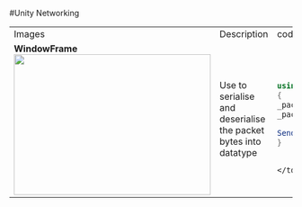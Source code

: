 #Unity Networking

<table>
<tr>
<td>
Images
</td>
<td>
Description
</td>
<td>
code
</td>
</tr>
  <tr>
    <td>
        <div>
            <b>WindowFrame</b><br>
            <img href="https://mermaid-js.github.io/mermaid-live-editor/#/edit/eyJjb2RlIjoiY2xhc3NEaWFncmFtXG5cbiAgICBjbGFzcyBQYWNrZXR7XG4gICAgICtMaXN0PGJ5dGU-IGJ1ZmZlclxuICAgICArYnl0ZVtdIHJlYWRhYmxlQnVmZmVyXG4gICAgIFBhY2tldChpbnQgX2lkKVxuICAgICBtYXRlKClcbiAgICAgV3JpdGVMZW5ndGgoKVxuICAgICBSZXNldChib29sIF9zaG91bGRSZXNldCA9IHRydWUpXG4gICAgIFdyaXRlKHN0cmluZyBfbXNnKVxuICAgIH1cblxuICAgICAgICAgICAgIiwibWVybWFpZCI6e30sInVwZGF0ZUVkaXRvciI6ZmFsc2V9" src="https://mermaid.ink/img/eyJjb2RlIjoiY2xhc3NEaWFncmFtXG5cbiAgICBjbGFzcyBQYWNrZXR7XG4gICAgICtMaXN0PGJ5dGU-IGJ1ZmZlclxuICAgICArYnl0ZVtdIHJlYWRhYmxlQnVmZmVyXG4gICAgIFBhY2tldChpbnQgX2lkKVxuICAgICBtYXRlKClcbiAgICAgV3JpdGVMZW5ndGgoKVxuICAgICBSZXNldChib29sIF9zaG91bGRSZXNldCA9IHRydWUpXG4gICAgIFdyaXRlKHN0cmluZyBfbXNnKVxuICAgIH1cblxuICAgICAgICAgICAgIiwibWVybWFpZCI6e30sInVwZGF0ZUVkaXRvciI6ZmFsc2V9" width="350" height="250" /> 
        </div>
    </td>
    <td> 
        <div>
            Use to serialise and deserialise the packet bytes into datatype 
        </div>
    </td>
    <td> 
        <div markdown=1>

         Code For sending the data

```csharp
using (Packet _packet = new Packet((int)ServerPackets.welcome))
{
_packet.Write(_msg);
_packet.Write(_toClient);

SendTCPData(_toClient, _packet);
}
```


        </div>
    </td>

   </tr> 
   
</table>

